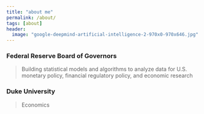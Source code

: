 ```yaml
---
title: "about me"
permalink: /about/
tags: [about]
header:
  image: "google-deepmind-artificial-intelligence-2-970x0-970x646.jpg"
---
```


### Federal Reserve Board of Governors
>Building statistical models and algorithms to analyze data for U.S. monetary policy, financial regulatory policy, and economic research



		
### Duke University
> Economics
